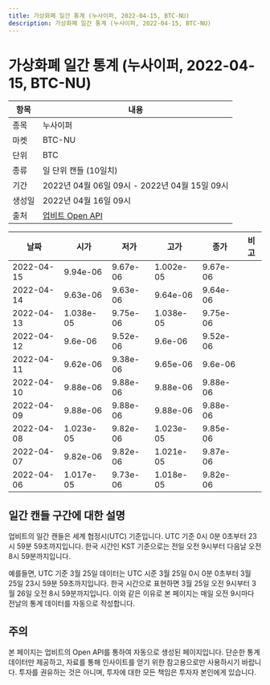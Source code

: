 ```yaml
---
title: 가상화폐 일간 통계 (누사이퍼, 2022-04-15, BTC-NU)
description: 가상화폐 일간 통계 (누사이퍼, 2022-04-15, BTC-NU)
---
```



가상화폐 일간 통계 (누사이퍼, 2022-04-15, BTC-NU)
===

|항목|내용|
|--|--|
|종목|누사이퍼|
|마켓|BTC-NU|
|단위|BTC|
|종류|일 단위 캔들 (10일치)|
|기간|2022년 04월 06일 09시 - 2022년 04월 15일 09시|
|생성일|2022년 04월 16일 09시|
|출처|[업비트 Open API](https://docs.upbit.com)|


|날짜|시가|저가|고가|종가|비고|
|--|--|--|--|--|--|
|2022-04-15|9.94e-06|9.67e-06|1.002e-05|9.67e-06|    |
|2022-04-14|9.63e-06|9.63e-06|9.64e-06|9.64e-06|    |
|2022-04-13|1.038e-05|9.75e-06|1.038e-05|9.75e-06|    |
|2022-04-12|9.6e-06|9.52e-06|9.6e-06|9.52e-06|    |
|2022-04-11|9.62e-06|9.38e-06|9.65e-06|9.6e-06|    |
|2022-04-10|9.88e-06|9.88e-06|9.88e-06|9.88e-06|    |
|2022-04-09|9.88e-06|9.88e-06|9.88e-06|9.88e-06|    |
|2022-04-08|1.023e-05|9.82e-06|1.023e-05|9.85e-06|    |
|2022-04-07|9.82e-06|9.82e-06|1.021e-05|9.87e-06|    |
|2022-04-06|1.017e-05|9.73e-06|1.018e-05|9.82e-06|    |


일간 캔들 구간에 대한 설명
---


업비트의 일간 캔들은 세계 협정시(UTC) 기준입니다. 
UTC 기준 0시 0분 0초부터 23시 59분 59초까지입니다. 
한국 시간인 KST 기준으로는 전일 오전 9시부터 다음날 오전 8시 59분까지입니다. 


예를들면, UTC 기준 3월 25일 데이터는 UTC 시준 3월 25일 0시 0분 0초부터 3월 25일 23시 59분 59초까지입니다. 
한국 시간으로 표현하면 3월 25일 오전 9시부터 3월 26일 오전 8시 59분까지입니다. 
이와 같은 이유로 본 페이지는 매일 오전 9시마다 전날의 통계 데이터를 자동으로 작성합니다. 


주의
---


본 페이지는 업비트의 Open API를 통하여 자동으로 생성된 페이지입니다. 
단순한 통계 데이터만 제공하고, 자료를 통해 인사이트를 얻기 위한 참고용으로만 사용하시기 바랍니다. 
투자를 권유하는 것은 아니며, 투자에 대한 모든 책임은 투자자 본인에게 있습니다. 
